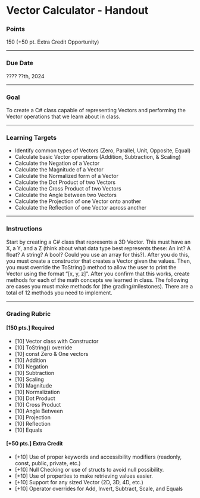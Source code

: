 # Vector Calculator - Handout

### Points
150 (+50 pt. Extra Credit Opportunity)

---

### Due Date
???? ??th, 2024

---

### Goal
To create a C# class capable of representing Vectors and performing the Vector operations that we learn about in class.

---

### Learning Targets
- Identify common types of Vectors (Zero, Parallel, Unit, Opposite, Equal)
- Calculate basic Vector operations (Addition, Subtraction, & Scaling)
- Calculate the Negation of a Vector
- Calculate the Magnitude of a Vector
- Calculate the Normalized form of a Vector
- Calculate the Dot Product of two Vectors
- Calculate the Cross Product of two Vectors
- Calculate the Angle between two Vectors
- Calculate the Projection of one Vector onto another
- Calculate the Reflection of one Vector across another

---

### Instructions
Start by creating a C# class that represents a 3D Vector. This must have an X, a Y, and a Z (think about what data type best represents these: An int? A float? A string? A bool? Could you use an array for this?). After you do this, you must create a constructor that creates a Vector given the values. Then, you must override the ToString() method to allow the user to print the Vector using the format “[x, y, z]”. After you confirm that this works, create methods for each of the math concepts we learned in class. The following are cases you must make methods for (the grading/milestones). There are a total of 12 methods you need to implement.

---

### Grading Rubric

#### [150 pts.] Required
- [10] Vector class with Constructor
- [10] ToString() override
- [10] const Zero & One vectors
- [10] Addition
- [10] Negation
- [10] Subtraction
- [10] Scaling
- [10] Magnitude
- [10] Normalization
- [10] Dot Product
- [10] Cross Product
- [10] Angle Between
- [10] Projection
- [10] Reflection
- [10] Equals

#### [+50 pts.] Extra Credit
- [+10] Use of proper keywords and accessibility modifiers (readonly, const, public, private, etc.)
- [+10] Null Checking or use of structs to avoid null possibility.
- [+10] Use of properties to make retrieving values easier.
- [+10] Support for any sized Vector (2D, 3D, 4D, etc.)
- [+10] Operator overrides for Add, Invert, Subtract, Scale, and Equals
